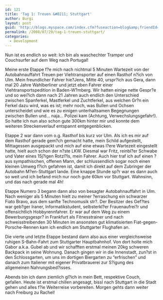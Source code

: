 ```yaml
---
id: 121
title: 'Tag 1: Treuen &#8211; Stuttgart'
author: Burgi
layout: post
guid: 'http://blogs.myspace.com/index.cfm?fuseaction=blog&amp;friendId=11116526'
permalink: /2008/07/29/tag-1-treuen-stuttgart/
categories:
  - Development
---
```



Nun ist es endlich so weit: Ich bin als waschechter Tramper und Couchsurfer auf dem Weg nach Portugal!

Meine erste Etappe f?e mich nach nichtmal 5 Minuten Wartezeit von der Autobahnauffahrt Treuen per Viehtransporter auf einen Rasthof n?ich von Ulm. Mein freundlicher Fahrer hie?Jens, Mitte 40, urspr?ich aus Gera, dann mal 20 Jahre Wahlberliner und jetzt eben Fahrer einer Viehtransportspedition in Baden-W?mberg. Wir hatten einige nette Gespr?e und so wei?ich dann nach 21 Jahren auch endlich den Unterschied zwischen Spanferkel, Mastferkel und Zuchtferkel, aus welchen Gr?n ein Ferkel dazu wird, was es ist; mehr noch, was Bullen und Ochsen unterscheidet und wie es zu einigen unterhaltsamen Begegnungen zwischen Bullen und&#8230; naja&#8230; Polizei kam (Achtung, Verwechslungsgefahr!). So hatte ich nun also schon gute 300km hinter mir und konnte dem weiteren Streckenverlauf entspannt entgegenblicken.

Etappe 2 war dann vom o.g. Rasthof bis kurz vor Ulm. Als ich es mir auf dem Rasthof gerade gem?ch gemacht hatte, mein Schild aufgestellt, Mittagessen ausgepackt und mich auf eine etwas l?ere Wartezeit eingestellt hatte, hielt auch schon der n?ste LKW. Diesmal war Fritz, reinbl?er Schwabe und Vater eines 15j?igen Rotzl?ls, mein Fahrer. Auch hier traf ich auf einen ?aus sympathischen, offenen Mann, der schlussendlich sogar noch einen kleinen Umweg f?ich gefahren ist, damit ich direkt auf dem Zubringer der Autobahn M?en-Stuttgart lande. Eine knappe Stunde sp?r war es dann auch so weit und ich befand mich nur noch gute 60km vor Stuttgart. Wahnsinn, und das nach gerade mal 4h!

Etappe Numero 3 begann dann also von besagter Autobahnauffahrt in Ulm. Nach weniger als 5 Minuten hielt zu meiner ?erraschung ein schwarzer Fiato Bravo, aus dem sanfte Technomusik str?. Der Besitzer des Gef?tes war geb?ger Iraner, Informatikstudent, selbsterkl?er Frauenaufrei?r und offensichtlich Hobbyrennfahrer. Er war auf dem Weg zu einem Bewerbungsgespr? in Frankfurt als Fitnesstrainer und nach schweisstreibenden 30 Minuten im ansonsten gut klimatisierten Fiat-gegen-Porsche-Rennen kam ich endlich am Stuttgarter Flughafen an.

Die vierte und letzte Etappe bestand dann also aus einer vergleichsweise ruhigen S-Bahn-Fahrt zum Stuttgarter Hauptbahnhof. Von dort holte mich Gabor a.k.a. Gubel ab und wir schafften erstmal meinen 20kg schweren Backpack in seine Wohnung. Danach gingen wir in die Innenstadt, zun?st in den Schlossgarten, um uns im dortigen Biergarten zu &#8220;erfrischen&#8221; und danach zum Italiener mit eigener Privatbrauerei zur S?igung des allgemeinen Nahrungsbed?isses.

Abends bin ich dann ziemlich gl?ich in mein Bett, respektive Couch, gefallen. Heute ist erstmal chillen angesagt, bissl nach Stuttgart in die Stadt gehen und alles f?ie Weiterreise vorbereiten. Morgen gehts dann weiter nach Freiburg zu Rachel!


